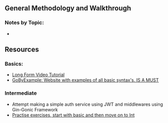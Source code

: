 ## General Methodology and Walkthrough

### Notes by Topic:
- 













## Resources

### Basics:
- [Long Form Video Tutorial](https://www.youtube.com/watch?v=yyUHQIec83I)
- [GoByExample: Website with examples of all basic syntax's. IS A MUST](https://gobyexample.com/)
### Intermediate
- Attempt making a simple auth service using JWT and middlewares using 
	Gin-Gonic Framework
- [Practise exercises, start  with basic and then move on to Int](https://golangr.com/exercises)